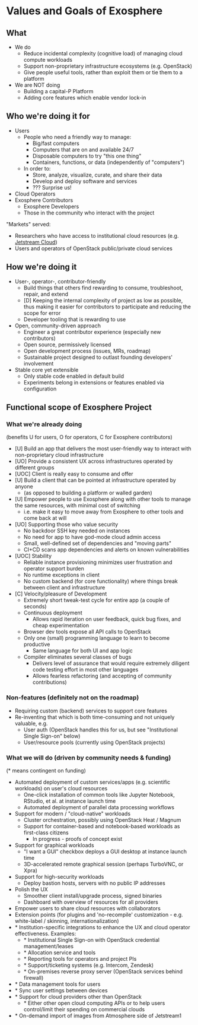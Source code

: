 # Values and Goals of Exosphere

## What

- We do
  - Reduce incidental complexity (cognitive load) of managing cloud compute workloads
  - Support non-proprietary infrastructure ecosystems (e.g. OpenStack)
  - Give people useful tools, rather than exploit them or tie them to a platform
- We are NOT doing
  - Building a capital-P Platform
  - Adding core features which enable vendor lock-in


## Who we're doing it for

- Users
  - People who need a friendly way to manage:
    - Big/fast computers
    - Computers that are on and available 24/7
    - Disposable computers to try "this one thing"
    - Containers, functions, or data (independently of "computers")
  - In order to:
    - Store, analyze, visualize, curate, and share their data
    - Develop and deploy software and services
    - ??? Surprise us!
- Cloud Operators
- Exosphere Contributors
  - Exosphere Developers
  - Those in the community who interact with the project

"Markets" served:
- Researchers who have access to institutional cloud resources (e.g. [Jetstream Cloud](https://jetstream-cloud.org))
- Users and operators of OpenStack public/private cloud services


## How we're doing it

- User-, operator-, contributor-friendly
  - Build things that others find rewarding to consume, troubleshoot, repair, and extend
  - [D] Keeping the internal complexity of project as low as possible, thus making it easier for contributors to participate and reducing the scope for error
  - Developer tooling that is rewarding to use
- Open, community-driven approach
  - Engineer a great contributor experience (especially new contributors)
  - Open source, permissively licensed
  - Open development process (issues, MRs, roadmap)
  - Sustainable project designed to outlast founding developers' involvement
- Stable core yet extensible
  - Only stable code enabled in default build
  - Experiments belong in extensions or features enabled via configuration


## Functional scope of Exosphere Project

### What we're already doing

(benefits U for users, O for operators, C for Exosphere contributors)

- [U] Build an app that delivers the most user-friendly way to interact with non-proprietary cloud infrastructure
- [UO] Provide a consistent UX across infrastructures operated by different groups
- [UOC] Client is really easy to consume and offer
- [U] Build a client that can be pointed at infrastructure operated by anyone
  - (as opposed to building a platform or walled garden)
- [U] Empower people to use Exosphere along with other tools to manage the same resources, with minimal cost of switching
  - i.e. make it easy to move away from Exosphere to other tools and come back at will
- [UO] Supporting those who value security
  - No backdoor SSH key needed on instances
  - No need for app to have god-mode cloud admin access
  - Small, well-defined set of dependencies and "moving parts"
  - CI+CD scans app dependencies and alerts on known vulnerabilities
- [UOC] Stability
  - Reliable instance provisioning minimizes user frustration and operator support burden
  - No runtime exceptions in client
  - No custom backend (for core functionality) where things break between client and infrastructure
- [C] Velocity/pleasure of Development
  - Extremely short tweak-test cycle for entire app (a couple of seconds)
  - Continuous deployment
    - Allows rapid iteration on user feedback, quick bug fixes, and cheap experimentation
  - Browser dev tools expose all API calls to OpenStack
  - Only one (small) programming language to learn to become productive
    - Same language for both UI and app logic
  - Compiler eliminates several classes of bugs
    - Delivers level of assurance that would require extremely diligent code testing effort in most other languages
    - Allows fearless refactoring (and accepting of community contributions)


### Non-features (definitely not on the roadmap)

- Requiring custom (backend) services to support core features
- Re-inventing that which is both time-consuming and not uniquely valuable, e.g.
  - User auth (OpenStack handles this for us, but see "Institutional Single Sign-on" below)
  - User/resource pools (currently using OpenStack projects)


### What we will do (driven by community needs & funding)

(* means contingent on funding)

- Automated deployment of custom services/apps (e.g. scientific workloads) on user's cloud resources
  - One-click installation of common tools like Jupyter Notebook, RStudio, et al. at instance launch time
  - Automated deployment of parallel data processing workflows
- Support for modern / "cloud-native" workloads
  - Cluster orchestration, possibly using OpenStack Heat / Magnum
  - Support for container-based and notebook-based workloads as first-class citizens
    - In progress - proofs of concept exist
- Support for graphical workloads
  - "I want a GUI" checkbox deploys a GUI desktop at instance launch time
  - 3D-accelerated remote graphical session (perhaps TurboVNC, or Xpra)
- Support for high-security workloads
  - Deploy bastion hosts, servers with no public IP addresses
- Polish the UX
  - Smoother client install/upgrade process, signed binaries
  - Dashboard with overview of resources for all providers
- Empower users to share cloud resources with collaborators
- Extension points (for plugins and 'no-recompile' customization - e.g. white-label / skinning, internationalization)
- \* Institution-specific integrations to enhance the UX and cloud operator effectiveness. Examples:
    - \* Institutional Single Sign-on with OpenStack credential management/leases
    - \* Allocation service and tools
    - \* Reporting tools for operators and project PIs
    - \* Support/ticketing systems (e.g. Intercom, Zendesk)
    - \* On-premises reverse proxy server (OpenStack services behind firewall)
- \* Data management tools for users
- \* Sync user settings between devices
- \* Support for cloud providers other than OpenStack
    - \* Either other open cloud computing APIs or to help users control/limit their spending on commercial clouds
- \* On-demand import of images from Atmosphere side of Jetstream1
